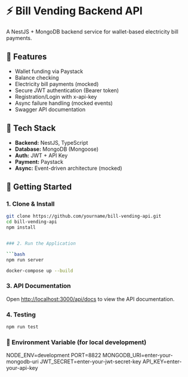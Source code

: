 # ⚡ Bill Vending Backend API

A NestJS + MongoDB backend service for wallet-based electricity bill payments.

## 🔧 Features

- Wallet funding via Paystack
- Balance checking
- Electricity bill payments (mocked)
- Secure JWT authentication (Bearer token)
- Registration/Login with x-api-key
- Async failure handling (mocked events)
- Swagger API documentation

## 🧰 Tech Stack

- **Backend:** NestJS, TypeScript
- **Database:** MongoDB (Mongoose)
- **Auth:** JWT + API Key
- **Payment:** Paystack
- **Async:** Event-driven architecture (mocked)

## 🚀 Getting Started

### 1. Clone & Install

```bash
git clone https://github.com/yourname/bill-vending-api.git
cd bill-vending-api
npm install


### 2. Run the Application

```bash
npm run server
```
<!-- with docker  -->

```bash
docker-compose up --build
```

### 3. API Documentation

Open [http://localhost:3000/api/docs](http://localhost:3000/api/docs) to view the API documentation.


### 4. Testing

```bash
npm run test
```


### 📝 Environment Variable (for local development)

NODE_ENV=development
PORT=8822
MONGODB_URI=enter-your-mongodb-uri
JWT_SECRET=enter-your-jwt-secret-key
API_KEY=enter-your-api-key


